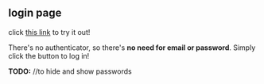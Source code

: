 ## login page

click [this link](https://deyanaaliyah.github.io/) to try it out!


There's no authenticator, so there's **no need for email or password**. Simply click the button to log in!



**TODO:**
//to hide and show passwords
